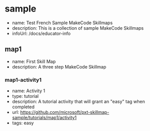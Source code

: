# sample
* name: Test French Sample MakeCode Skillmaps
* description: This is a collection of sample MakeCode Skillmaps
* infoUrl: /docs/educator-info



## map1
* name: First Skill Map
* description: A three step MakeCode Skillmap

### map1-activity1

* name: Activity 1
* type: tutorial
* description: A tutorial activity that will grant an "easy" tag when completed
* url: https://github.com/microsoft/pxt-skillmap-sample/tutorials/map1/activity1
* tags: easy
